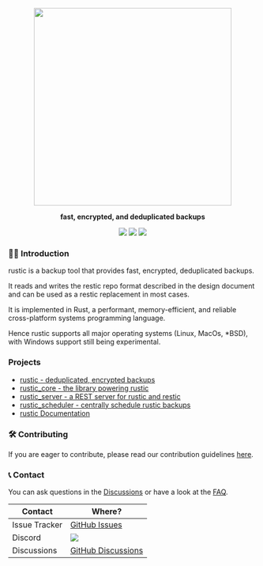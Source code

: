 <p align="center">
<img src="https://media.githubusercontent.com/media/rustic-rs/docs/main/assets/readme_header.png" height="400" />
</p>
<p align="center">
<b>fast, encrypted, and deduplicated backups</b>
</p>

<p align="center">
<a href="https://crates.io/crates/rustic-rs"><img src="https://img.shields.io/crates/v/rustic-rs.svg" /></a>
<a href="https://raw.githubusercontent.com/rustic-rs/rustic/main/"><img src="https://img.shields.io/badge/license-Apache2.0/MIT-blue.svg" /></a>
<a href="https://crates.io/crates/rustic-rs"><img src="https://img.shields.io/crates/d/rustic-rs.svg" /></a>
<p>

### 🙋‍♀️ Introduction

rustic is a backup tool that provides fast, encrypted, deduplicated backups.

It reads and writes the restic repo format described in the design document and can be used as a restic replacement in most cases.

It is implemented in Rust, a performant, memory-efficient, and reliable cross-platform systems programming language.

Hence rustic supports all major operating systems (Linux, MacOs, *BSD), with Windows support still being experimental.

### Projects

- [rustic - deduplicated, encrypted backups](https://github.com/rustic-rs/rustic/)
- [rustic_core - the library powering rustic](https://github.com/rustic-rs/rustic/tree/main/crates/rustic_core)
- [rustic_server - a REST server for rustic and restic](https://github.com/rustic-rs/rustic_server)
- [rustic_scheduler - centrally schedule rustic backups](https://github.com/rustic-rs/rustic_scheduler)
- [rustic Documentation](https://rustic.cli.rs/docs)

### 🛠️ Contributing

If you are eager to contribute, please read our contribution guidelines [here](https://rustic.cli.rs/docs/contributing-to-rustic.html).

### 📞 Contact

You can ask questions in the [Discussions](https://github.com/rustic-rs/rustic/discussions) or have a look at the
[FAQ](https://rustic.cli.rs/docs/FAQ.html).

| Contact       | Where?                                                                                                   |
| ------------- | -------------------------------------------------------------------------------------------------------- |
| Issue Tracker | [GitHub Issues](https://github.com/rustic-rs/rustic/issues)                                              |
| Discord       | [![](https://dcbadge.vercel.app/api/server/WRUWENZnzQ?style=flat-square)](https://discord.gg/WRUWENZnzQ) |
| Discussions   | [GitHub Discussions](https://github.com/rustic-rs/rustic/discussions)

